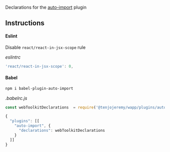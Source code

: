 Declarations for the [auto-import](https://github.com/PavelDymkov/babel-plugin-auto-import) plugin

## Instructions

#### Eslint

Disable `react/react-in-jsx-scope` rule

_eslintrc_

```js
'react/react-in-jsx-scope': 0,
```

#### Babel

```sh
npm i babel-plugin-auto-import
```

_.babelrc.js_

```js
const webToolkitDeclarations  = require('@tenjojeremy/wapp/plugins/autoImport/declarations.js')

{
  "plugins": [[
    "auto-import", {
      "declarations": webToolkitDeclarations
    }
  ]]
}
```
